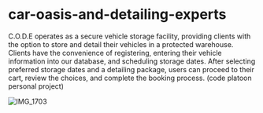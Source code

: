 # car-oasis-and-detailing-experts

C.O.D.E operates as a secure vehicle storage facility, providing clients with the option to store and detail their vehicles in a protected warehouse. Clients have the convenience of registering, entering their vehicle information into our database, and scheduling storage dates. After selecting preferred storage dates and a detailing package, users can proceed to their cart, review the choices, and complete the booking process. (code platoon personal project)

![IMG_1703](https://github.com/Jkim1122/car-oasis-and-detailing-experts/assets/146676423/3a3e6105-dbf5-441a-85e6-38a4404cd26b)

